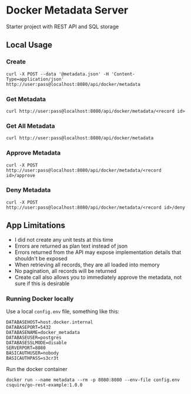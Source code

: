 # Docker Metadata Server
Starter project with REST API and SQL storage

## Local Usage
### Create
```
curl -X POST --data '@metadata.json' -H 'Content-Type=application/json' http://user:pass@localhost:8080/api/docker/metadata
```
### Get Metadata
```
curl http://user:pass@localhost:8080/api/docker/metadata/<record id>
```

### Get All Metadata
```
curl http://user:pass@localhost:8080/api/docker/metadata
```

### Approve Metadata
```
curl -X POST http://user:pass@localhost:8080/api/docker/metadata/<record id>/approve
```

### Deny Metadata
```
curl -X POST http://user:pass@localhost:8080/api/docker/metadata/<record id>/deny
```

## App Limitations
- I did not create any unit tests at this time
- Errors are returned as plan text instead of json
- Errors returned from the API may expose implementation details that shouldn't be exposed
- When retrieving all records, they are all loaded into memory
- No pagination, all records will be returned
- Create call also allows you to immediately approve the metadata, not sure if this is desirable

### Running Docker locally
Use a local `config.env` file, something like this:
```
DATABASEHOST=host.docker.internal
DATABASEPORT=5432
DATABASENAME=docker_metadata
DATABASEUSER=postgres
DATABASESSLMODE=disable
SERVERPORT=8080
BASICAUTHUSER=nobody
BASICAUTHPASS=s3cr3t
```

Run the docker container
```
docker run --name metadata --rm -p 8080:8080 --env-file config.env csquire/go-rest-example:1.0.0
```